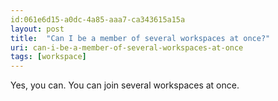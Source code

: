 ```yaml
---
id:061e6d15-a0dc-4a85-aaa7-ca343615a15a
layout: post
title:  "Can I be a member of several workspaces at once?"
uri: can-i-be-a-member-of-several-workspaces-at-once
tags: [workspace]
---
```


Yes, you can. You can join several workspaces at once.